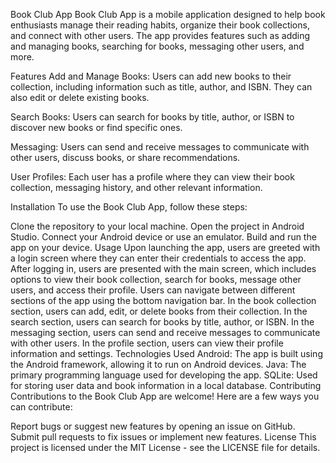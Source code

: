 
Book Club App
Book Club App is a mobile application designed to help book enthusiasts manage their reading habits, organize their book collections, and connect with other users. The app provides features such as adding and managing books, searching for books, messaging other users, and more.

Features
Add and Manage Books: Users can add new books to their collection, including information such as title, author, and ISBN. They can also edit or delete existing books.

Search Books: Users can search for books by title, author, or ISBN to discover new books or find specific ones.

Messaging: Users can send and receive messages to communicate with other users, discuss books, or share recommendations.

User Profiles: Each user has a profile where they can view their book collection, messaging history, and other relevant information.

Installation
To use the Book Club App, follow these steps:

Clone the repository to your local machine.
Open the project in Android Studio.
Connect your Android device or use an emulator.
Build and run the app on your device.
Usage
Upon launching the app, users are greeted with a login screen where they can enter their credentials to access the app.
After logging in, users are presented with the main screen, which includes options to view their book collection, search for books, message other users, and access their profile.
Users can navigate between different sections of the app using the bottom navigation bar.
In the book collection section, users can add, edit, or delete books from their collection.
In the search section, users can search for books by title, author, or ISBN.
In the messaging section, users can send and receive messages to communicate with other users.
In the profile section, users can view their profile information and settings.
Technologies Used
Android: The app is built using the Android framework, allowing it to run on Android devices.
Java: The primary programming language used for developing the app.
SQLite: Used for storing user data and book information in a local database.
Contributing
Contributions to the Book Club App are welcome! Here are a few ways you can contribute:

Report bugs or suggest new features by opening an issue on GitHub.
Submit pull requests to fix issues or implement new features.
License
This project is licensed under the MIT License - see the LICENSE file for details.

